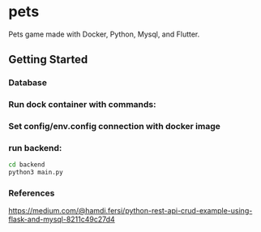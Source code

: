 # pets
Pets game made with Docker, Python, Mysql, and Flutter.

## Getting Started

### Database

###  Run dock container with commands:

### Set config/env.config connection with docker image

### run backend: 
```bash 
cd backend
python3 main.py
```
### References

https://medium.com/@hamdi.fersi/python-rest-api-crud-example-using-flask-and-mysql-8211c49c27d4
